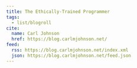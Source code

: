 ```yaml
---
title: The Ethically-Trained Programmer
tags:
  - list/blogroll
cite:
  name: Carl Johnson
  href: https://blog.carlmjohnson.net/
feed:
  rss: https://blog.carlmjohnson.net/index.xml
  json: https://blog.carlmjohnson.net/feed.json
---
```

